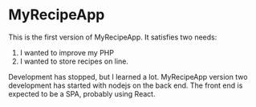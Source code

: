 # MyRecipeApp
This is the first version of MyRecipeApp.  It satisfies two needs:
1) I wanted to improve my PHP
2) I wanted to store recipes on line.

Development has stopped, but I learned a lot.
MyRecipeApp version two development has started with nodejs on the back end.  The front end is expected to be a SPA, probably using React.
